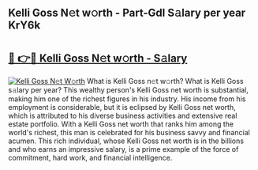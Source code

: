 ## Kelli Goss N𝚎t w𝚘rth - Part-Gdl S𝚊lary per year KrY6k

# <h2><a href="http://gc1bi7.nevu.top/?p=Kelli+Goss">🔗 👉🔴 Kelli Goss N𝚎t w𝚘rth - S𝚊lary</a></h2>

[![Kelli Goss N𝚎t W𝚘rth](https://i.imgur.com/Oavwk0R.jpeg)](http://gc1bi7.nevu.top/?p=Kelli+Goss)
What is Kelli Goss n𝚎t w𝚘rth? What is Kelli Goss s𝚊lary per year?
This wealthy person's Kelli Goss net worth is substantial, making him one of the richest figures in his industry. His income from his employment is considerable, but it is eclipsed by Kelli Goss net worth, which is attributed to his diverse business activities and extensive real estate portfolio. With a Kelli Goss net worth that ranks him among the world's richest, this man is celebrated for his business savvy and financial acumen. This rich individual, whose Kelli Goss net worth is in the billions and who earns an impressive salary, is a prime example of the force of commitment, hard work, and financial intelligence.
